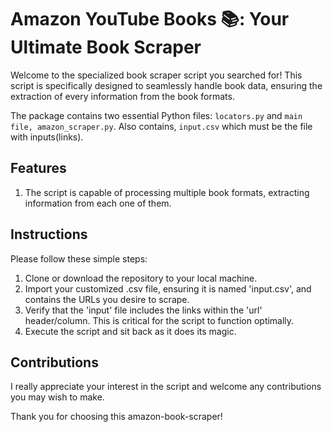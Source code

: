 # **Amazon YouTube Books 📚: Your Ultimate Book Scraper**

Welcome to the specialized book scraper script you searched for! 
This script is specifically designed to seamlessly handle book data, ensuring the extraction of every information from the book formats.

The package contains two essential Python files: `locators.py` and `main file, amazon_scraper.py`. 
Also contains, `input.csv` which must be the file with inputs(links).

## **Features**

1. The script is capable of processing multiple book formats, extracting information from each one of them.

## **Instructions**

Please follow these simple steps:

1. Clone or download the repository to your local machine.
2. Import your customized .csv file, ensuring it is named 'input.csv', and contains the URLs you desire to scrape.
3. Verify that the 'input' file includes the links within the 'url' header/column. This is critical for the script to function optimally.
4. Execute the script and sit back as it does its magic.

## **Contributions**

I really appreciate your interest in the script and welcome any contributions you may wish to make.

Thank you for choosing this amazon-book-scraper!
